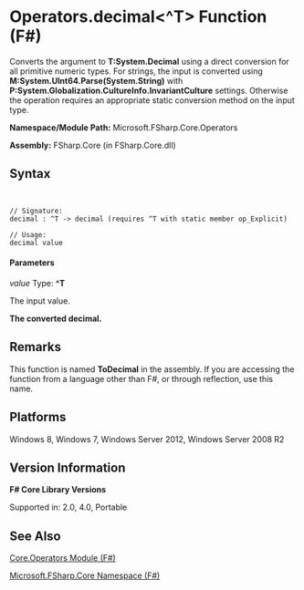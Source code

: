 # Operators.decimal<^T> Function (F#)

Converts the argument to **T:System.Decimal** using a direct conversion for all primitive numeric types. For strings, the input is converted using **M:System.UInt64.Parse(System.String)** with **P:System.Globalization.CultureInfo.InvariantCulture** settings. Otherwise the operation requires an appropriate static conversion method on the input type.

**Namespace/Module Path:** Microsoft.FSharp.Core.Operators

**Assembly:** FSharp.Core (in FSharp.Core.dll)


## Syntax


```


// Signature:
decimal : ^T -> decimal (requires ^T with static member op_Explicit)

// Usage:
decimal value

```



#### Parameters
*value*
Type: **^T**


The input value.



**The converted decimal.**
## Remarks
This function is named **ToDecimal** in the assembly. If you are accessing the function from a language other than F#, or through reflection, use this name.


## Platforms
Windows 8, Windows 7, Windows Server 2012, Windows Server 2008 R2


## Version Information
**F# Core Library Versions**

Supported in: 2.0, 4.0, Portable




## See Also
[Core.Operators Module &#40;F&#35;&#41;](Core.Operators+Module+%28FSharp%29.md)

[Microsoft.FSharp.Core Namespace &#40;F&#35;&#41;](Microsoft.FSharp.Core+Namespace+%28FSharp%29.md)


